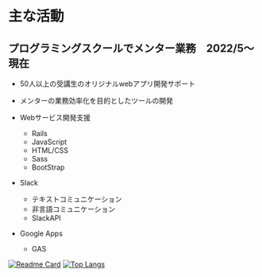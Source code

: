 # 主な活動
## プログラミングスクールでメンター業務　2022/5～現在


 - 50人以上の受講生のオリジナルwebアプリ開発サポート
 - メンターの業務効率化を目的としたツールの開発

- Webサービス開発支援
  - Rails
  - JavaScript
  - HTML/CSS
  - Sass
  - BootStrap
- Slack
  - テキストコミュニケーション
  - 非言語コミュニケーション
  - SlackAPI
- Google Apps
  - GAS

[![Readme Card](https://github-readme-stats.vercel.app/api/pin/?username=okok111&repo=okok111)](https://github.com/anuraghazra/github-readme-stats)
[![Top Langs](https://github-readme-stats.vercel.app/api/top-langs/?username=okok111)](https://github.com/anuraghazra/github-readme-stats)
